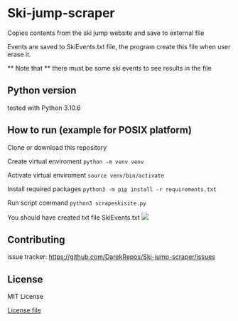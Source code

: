 # Ski-jump-scraper

Copies contents from the ski jump website and save to external file

Events are saved to SkiEvents.txt file, the program create this file when user erase it.

** Note that ** there must be some ski events to see results in the file

## Python version
tested with Python 3.10.6

## How to run (example for POSIX platform)
Clone or download this repository

Create virtual enviroment
`python -m venv venv`

Activate virtual enviroment
`source venv/bin/activate`

Install required packages 
`python3 -m pip install -r requirements.txt`

Run script command
`python3 scrapeskisite.py`

You should have created txt file SkiEvents.txt
[<img src="examples/exampples.png">](http://example.com/)

## Contributing
issue tracker: https://github.com/DarekRepos/Ski-jump-scraper/issues

## License
MIT License

[License file](https://github.com/DarekRepos/Ski-jump-scraper/blob/master/LICENSE)